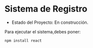 <h1> Sistema de Registro </h1>

- Estado del Proyecto: En construcción.

Para ejecutar el sistema,debes poner:

```npm install react```
